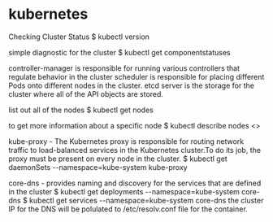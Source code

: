 # kubernetes
Checking Cluster Status 
$ kubectl version

simple diagnostic for the cluster
$ kubectl get componentstatuses

controller-manager is responsible for running various controllers that regulate behavior in the cluster
scheduler is responsible for placing different Pods onto different nodes in the cluster.
etcd server is the storage for the cluster where all of the API objects are stored.

list out all of the nodes
$ kubectl get nodes

to get more information about a specific node
$ kubectl describe nodes <<nodeName>>

kube-proxy - The Kubernetes proxy is responsible for routing network traffic to load-balanced services in the Kubernetes cluster.To do its job, the proxy must be present on every node in the cluster.
$ kubectl get daemonSets --namespace=kube-system kube-proxy

core-dns - provides naming and discovery for the services that are defined in the cluster
$ kubectl get deployments --namespace=kube-system core-dns
$ kubectl get services --namespace=kube-system core-dns
the cluster IP for the DNS will be polulated to /etc/resolv.conf file for the container.

